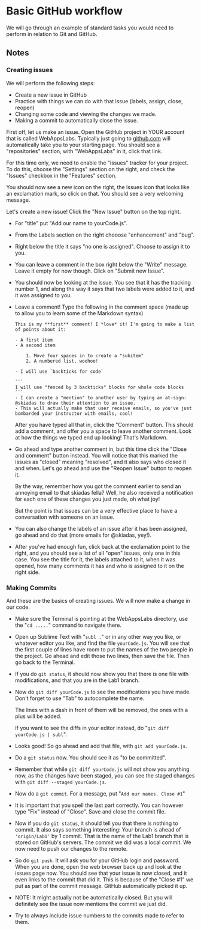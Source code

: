 # Basic GitHub workflow

We will go through an example of standard tasks you would need to perform in relation to Git and GitHub.

## Notes

### Creating issues

We will perform the following steps:

- Create a new issue in GitHub
- Practice with things we can do with that issue (labels, assign, close, reopen)
- Changing some code and viewing the changes we made.
- Making a commit to automatically close the issue.

First off, let us make an issue. Open the GitHub project in YOUR account that is called WebAppsLabs. Typically just going to [github.com](https://github.com) will automatically take you to your starting page. You should see a "repositories" section, with "WebAppsLabs" in it, click that link.

For this time only, we need to enable the "issues" tracker for your project. To do this, choose the "Settings" section on the right, and check the "Issues" checkbox in the "Features" section.

You should now see a new icon on the right, the Issues icon that looks like an exclamation mark, so click on that. You should see a very welcoming message.

Let's create a new issue! Click the "New Issue" button on the top right.

- For "title" put "Add our name to yourCode.js".
- From the Labels section on the right chooose "enhancement" and "bug".
- Right below the title it says "no one is assigned". Choose to assign it to you.
- You can leave a comment in the box right below the "Write" message. Leave it empty for now though. Click on "Submit new Issue".
- You should now be looking at the issue. You see that it has the tracking number 1, and along the way it says that two labels were added to it, and it was assigned to you.
- Leave a comment! Type the following in the comment space (made up to allow you to learn some of the Markdown syntax)

    ~~~
    This is my **first** comment! I *love* it! I'm going to make a list of points about it:

    - A first item
    - A second item

        1. Move four spaces in to create a "subitem"
        2. A numbered list, woohoo!

    - I will use `backticks for code`

    ```
    I will use "fenced by 3 backticks" blocks for whole code blocks
    ```
    - I can create a "mention" to another user by typing an at-sign: @skiadas to draw their attention to an issue.
    - This will actually make that user receive emails, so you've just bombarded your instructor with emails, cool!
    ~~~

    After you have typed all that in, click the "Comment" button. This should add a comment, and offer you a space to leave another comment. Look at how the things we typed end up looking! That's Markdown.
- Go ahead and type another comment in, but this time click the "Close and comment" button instead. You will notice that this marked the issues as "closed" meaning "resolved", and it also says who closed it and when. Let's go ahead and use the "Reopen Issue" button to reopen it.

    By the way, remember how you got the comment earlier to send an annoying email to that skiadas fella? Well, he also received a notification for each one of these changes you just made, oh what joy!

    But the point is that issues can be a very effective place to have a conversation with someone on an issue.
- You can also change the labels of an issue after it has been assigned, go ahead and do that (more emails for @skiadas, yey!).

- After you've had enough fun, click back at the exclamation point to the right, and you should see a list of all "open" issues, only one in this case. You see the title for it, the labels attached to it, when it was opened, how many comments it has and who is assigned to it on the right side.

### Making Commits

And these are the basics of creating issues. We will now make a change in our code.

- Make sure the Terminal is pointing at the WebAppsLabs directory, use the "`cd .....`" command to navigate there.
- Open up Sublime Text with "`subl .`" or in any other way you like, or whatever editor you like, and find the file `yourCode.js`. You will see that the first couple of lines have room to put the names of the two people in the project. Go ahead and edit those two lines, then save the file. Then go back to the Terminal.
- If you do `git status`, it should now show you that there is one file with modifications, and that you are in the Lab1 branch.
- Now do `git diff yourCode.js` to see the modifications you have made. Don't forget to use "Tab" to autocomplete the name.

    The lines with a dash in front of them will be removed, the ones with a plus will be added.

    If you want to see the diffs in your editor instead, do "`git diff yourCode.js | subl`".

- Looks good! So go ahead and add that file, with `git add yourCode.js`.
- Do a `git status` now. You should see it as "to be committed".
- Remember that while `git diff yourCode.js` will not show you anything now, as the changes have been staged, you can see the staged changes with `git diff --staged yourCode.js`.
- Now do a `git commit`. For a message, put "`Add our names. Close #1`"
- It is important that you spell the last part correctly. You can however type "Fix" instead of "Close". Save and close the commit file.
- Now if you do `git status`, it should tell you that there is nothing to commit. It also says something interesting: Your branch is ahead of `'origin/Lab1'` by 1 commit. That is the name of the Lab1 branch that is stored on GitHub's servers. The commit we did was a local commit. We now need to push our changes to the remote.
- So do `git push`. It will ask you for your GitHub login and password. When you are done, open the web browser back up and look at the issues page now. You should see that your issue is now closed, and it even links to the commit that did it. This is because of the "Close #1" we put as part of the commit message. GitHub automatically picked it up.
- NOTE: It might actually not be automatically closed. But you will definitely see the issue now mentions the commit we just did.
- Try to always include issue numbers to the commits made to refer to them.


